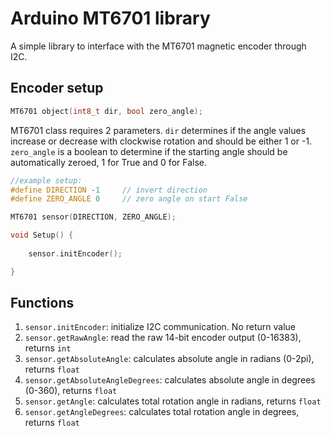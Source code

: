 # Arduino MT6701 library

A simple library to interface with the MT6701 magnetic encoder through I2C.

## Encoder setup

````cpp
MT6701 object(int8_t dir, bool zero_angle);
````

MT6701 class requires 2 parameters. `dir` determines if the angle values increase or decrease with clockwise rotation and should be either 1 or -1. `zero_angle` is a boolean to determine if the starting angle should be automatically zeroed, 1 for True and 0 for False.

````cpp
//example setup:
#define DIRECTION -1     // invert direction
#define ZERO_ANGLE 0     // zero angle on start False

MT6701 sensor(DIRECTION, ZERO_ANGLE);

void Setup() {
    
    sensor.initEncoder();

}
````

## Functions
1) `sensor.initEncoder`: initialize I2C communication. No return value
2) `sensor.getRawAngle`: read the raw 14-bit encoder output (0-16383), returns `int`
3) `sensor.getAbsoluteAngle`: calculates absolute angle in radians (0-2pi), returns `float`
4) `sensor.getAbsoluteAngleDegrees`: calculates absolute angle in degrees (0-360), returns `float`
5) `sensor.getAngle`: calculates total rotation angle in radians, returns `float`
6) `sensor.getAngleDegrees`: calculates total rotation angle in degrees, returns `float`
